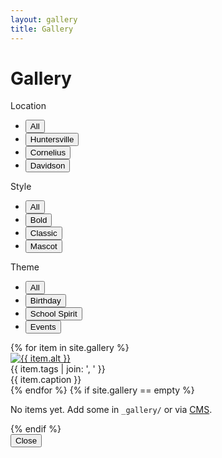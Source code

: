```yaml
---
layout: gallery
title: Gallery
---
```

# Gallery

<div class="row g-2 align-items-center mb-3">
  <div class="col-12 col-md-4">
    <div class="small text-muted mb-1">Location</div>
    <ul class="nav nav-pills" data-filter-group="location">
      <li class="nav-item"><button class="nav-link active" data-filter="all" type="button">All</button></li>
      <li class="nav-item"><button class="nav-link" data-filter="huntersville" type="button">Huntersville</button></li>
      <li class="nav-item"><button class="nav-link" data-filter="cornelius" type="button">Cornelius</button></li>
      <li class="nav-item"><button class="nav-link" data-filter="davidson" type="button">Davidson</button></li>
    </ul>
  </div>
  <div class="col-12 col-md-4">
    <div class="small text-muted mb-1">Style</div>
    <ul class="nav nav-pills" data-filter-group="style">
      <li class="nav-item"><button class="nav-link active" data-filter="all" type="button">All</button></li>
      <li class="nav-item"><button class="nav-link" data-filter="bold" type="button">Bold</button></li>
      <li class="nav-item"><button class="nav-link" data-filter="classic" type="button">Classic</button></li>
      <li class="nav-item"><button class="nav-link" data-filter="mascot" type="button">Mascot</button></li>
    </ul>
  </div>
  <div class="col-12 col-md-4">
    <div class="small text-muted mb-1">Theme</div>
    <ul class="nav nav-pills" data-filter-group="theme">
      <li class="nav-item"><button class="nav-link active" data-filter="all" type="button">All</button></li>
      <li class="nav-item"><button class="nav-link" data-filter="birthday" type="button">Birthday</button></li>
      <li class="nav-item"><button class="nav-link" data-filter="school" type="button">School Spirit</button></li>
      <li class="nav-item"><button class="nav-link" data-filter="event" type="button">Events</button></li>
    </ul>
  </div>
</div>

<div class="row g-3" id="gallery-grid">
{% for item in site.gallery %}
  <div class="col-12 col-sm-6 col-md-4 gallery-item" data-location="{{ item.location | downcase }}" data-style="{{ item.style | join: ' ' | downcase }}" data-theme="{{ item.theme | join: ' ' | downcase }}" data-reveal>
    <div class="card h-100">
      <a href="#" class="stretched-link text-decoration-none" data-lightbox data-img="{{ item.image | relative_url }}" data-alt="{{ item.alt }}" data-caption="{{ item.caption | escape }}">
        <img class="card-img-top gallery-card-img" src="{{ item.image | relative_url }}" alt="{{ item.alt }}" loading="lazy" data-reveal />
      </a>
      <div class="card-body">
        <div class="small text-muted text-uppercase">{{ item.tags | join: ', ' }}</div>
        <div class="card-text">{{ item.caption }}</div>
      </div>
    </div>
  </div>
{% endfor %}
{% if site.gallery == empty %}
  <div class="col-12"><p>No items yet. Add some in <code>_gallery/</code> or via <a href="{{ '/admin/' | relative_url }}">CMS</a>.</p></div>
{% endif %}
</div>

<!-- Lightbox Modal -->
<div class="modal fade" id="lightboxModal" tabindex="-1" aria-hidden="true">
  <div class="modal-dialog modal-dialog-centered modal-lg">
    <div class="modal-content">
      <div class="modal-body p-0">
        <img id="lightboxImg" src="" alt="" class="w-100" style="max-height:70vh; object-fit:contain; background:#000;" />
      </div>
      <div class="modal-footer">
        <div class="me-auto" id="lightboxCaption"></div>
        <button type="button" class="btn btn-secondary" data-bs-dismiss="modal">Close</button>
      </div>
    </div>
  </div>
</div>
